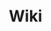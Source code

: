 ﻿---
title: "Wiki"
summary: "Bee Planet Connection knowledge base — husbandry, equipment, operations."
weight: 1
---
